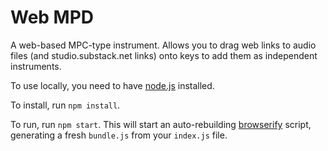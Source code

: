 # Web MPD

A web-based MPC-type instrument.  Allows you to drag web links to audio files (and studio.substack.net links) onto keys to add them as independent instruments.

To use locally, you need to have [node.js](https://nodejs.org/) installed.

To install, run `npm install`.

To run, run `npm start`.  This will start an auto-rebuilding [browserify](http://browserify.org/) script, generating a fresh `bundle.js` from your `index.js` file.

